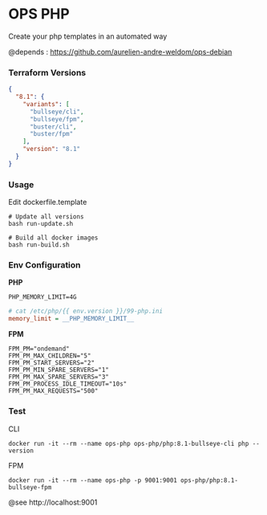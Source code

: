 # OPS PHP

Create your php templates in an automated way 

@depends : https://github.com/aurelien-andre-weldom/ops-debian

### Terraform Versions

```json
{
  "8.1": {
    "variants": [
      "bullseye/cli",
      "bullseye/fpm",
      "buster/cli",
      "buster/fpm"
    ],
    "version": "8.1"
  }
}
```

### Usage

Edit dockerfile.template

```shell
# Update all versions
bash run-update.sh
```

```shell
# Build all docker images
bash run-build.sh
```

### Env Configuration

**PHP**

```dotenv
PHP_MEMORY_LIMIT=4G
```

```ini
# cat /etc/php/{{ env.version }}/99-php.ini
memory_limit = __PHP_MEMORY_LIMIT__
```

**FPM** 

```dotenv
FPM_PM="ondemand"
FPM_PM_MAX_CHILDREN="5"
FPM_PM_START_SERVERS="2"
FPM_PM_MIN_SPARE_SERVERS="1"
FPM_PM_MAX_SPARE_SERVERS="3"
FPM_PM_PROCESS_IDLE_TIMEOUT="10s"
FPM_PM_MAX_REQUESTS="500"
```

### Test

CLI

```shell
docker run -it --rm --name ops-php ops-php/php:8.1-bullseye-cli php --version
```

FPM

```shell
docker run -it --rm --name ops-php -p 9001:9001 ops-php/php:8.1-bullseye-fpm
```

@see http://localhost:9001